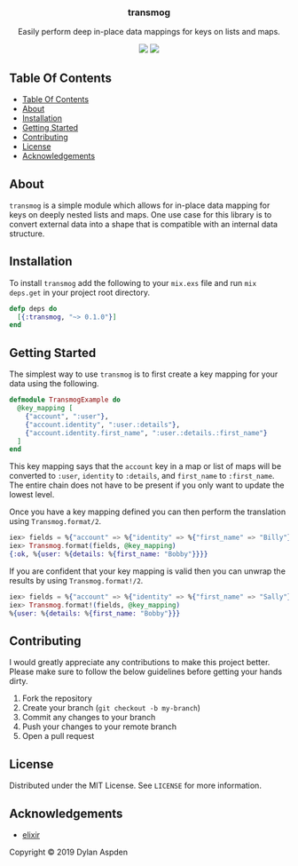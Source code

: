 <p align="center">
  <h3 align="center">
    transmog
  </h3>

  <p align="center">
    Easily perform deep in-place data mappings for keys on lists and maps.
  </p>

  <p align="center">
    <img src="https://circleci.com/gh/dhaspden/transmog.svg?style=svg" />
    <a href="https://codecov.io/gh/dhaspden/transmog">
      <img src="https://codecov.io/gh/dhaspden/transmog/branch/master/graph/badge.svg" />
    </a>
  </p>
</p>

## Table Of Contents

- [Table Of Contents](#table-of-contents)
- [About](#about)
- [Installation](#installation)
- [Getting Started](#getting-started)
- [Contributing](#contributing)
- [License](#license)
- [Acknowledgements](#acknowledgements)

## About

`transmog` is a simple module which allows for in-place data mapping for keys on
deeply nested lists and maps. One use case for this library is to convert
external data into a shape that is compatible with an internal data structure.

## Installation

To install `transmog` add the following to your `mix.exs` file and run
`mix deps.get` in your project root directory.

```elixir
defp deps do
  [{:transmog, "~> 0.1.0"}]
end
```

## Getting Started

The simplest way to use `transmog` is to first create a key mapping for your
data using the following.

```elixir
defmodule TransmogExample do
  @key_mapping [
    {"account", ":user"},
    {"account.identity", ":user.:details"},
    {"account.identity.first_name", ":user.:details.:first_name"}
  ]
end
```

This key mapping says that the `account` key in a map or list of maps will be
converted to `:user`, `identity` to `:details`, and `first_name` to
`:first_name`. The entire chain does not have to be present if you only want to
update the lowest level.

Once you have a key mapping defined you can then perform the translation using
`Transmog.format/2`.

```elixir
iex> fields = %{"account" => %{"identity" => %{"first_name" => "Billy"}}}
iex> Transmog.format(fields, @key_mapping)
{:ok, %{user: %{details: %{first_name: "Bobby"}}}}
```

If you are confident that your key mapping is valid then you can unwrap the
results by using `Transmog.format!/2`.

```elixir
iex> fields = %{"account" => %{"identity" => %{"first_name" => "Sally"}}}
iex> Transmog.format!(fields, @key_mapping)
%{user: %{details: %{first_name: "Bobby"}}}
```

## Contributing

I would greatly appreciate any contributions to make this project better. Please
make sure to follow the below guidelines before getting your hands dirty.

1. Fork the repository
2. Create your branch (`git checkout -b my-branch`)
3. Commit any changes to your branch
4. Push your changes to your remote branch
5. Open a pull request

## License

Distributed under the MIT License. See `LICENSE` for more information.

## Acknowledgements

- [elixir](https://elixir-lang.org/)

Copyright &copy; 2019 Dylan Aspden
